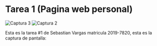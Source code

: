 # Tarea 1 (Pagina web personal)
![Captura 3](https://user-images.githubusercontent.com/78440424/120662815-70498f80-c457-11eb-8094-8d43f1f9b03e.JPG)
![Captura 2](https://user-images.githubusercontent.com/78440424/120662857-7a6b8e00-c457-11eb-85b3-c8229a6b1f7e.JPG)

Esta es la tarea #1 de Sebastian Vargas matricula 2019-7820, esta es la captura de pantalla:

